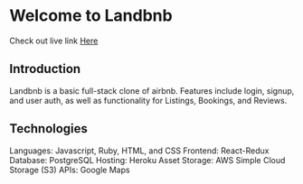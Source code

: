 # Welcome to Landbnb
Check out live link [Here](https://hisrael1.github.io/CoinLook/) 
## Introduction
Landbnb is a basic full-stack clone of airbnb. Features include login, signup, and user auth, as well as functionality for Listings, Bookings, and Reviews.
## Technologies
Languages: Javascript, Ruby, HTML, and CSS
Frontend: React-Redux
Database: PostgreSQL
Hosting: Heroku
Asset Storage: AWS Simple Cloud Storage (S3)
APIs: Google Maps
